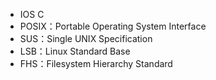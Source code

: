 - IOS C
- POSIX：Portable Operating System Interface
- SUS：Single UNIX Specification
- LSB：Linux Standard Base
- FHS：Filesystem Hierarchy Standard

